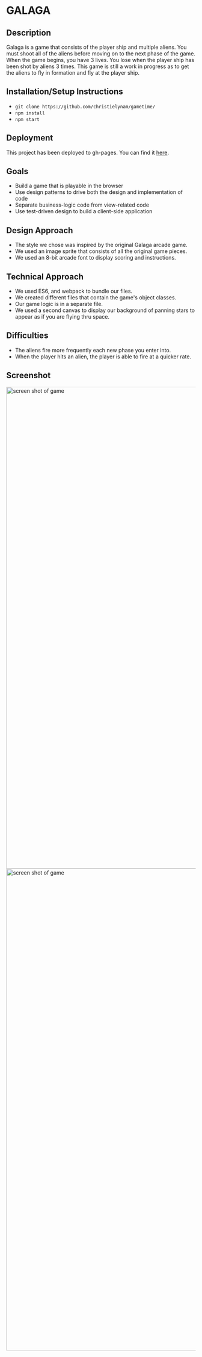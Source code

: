 
# GALAGA


## Description

Galaga is a game that consists of the player ship and multiple aliens. You must shoot all of the aliens before moving on to the next phase of the game. When the game begins, you have 3 lives. You lose when the player ship has been shot by aliens 3 times. This game is still a work in progress as to get the aliens to fly in formation and fly at the player ship.

## Installation/Setup Instructions

 - `git clone https://github.com/christielynam/gametime/`
 - `npm install`
 - `npm start`
 
 ## Deployment
 
 This project has been deployed to gh-pages. You can find it [here](https://christielynam.github.io/gametime/).

## Goals

 - Build a game that is playable in the browser
 - Use design patterns to drive both the design and implementation of code
 - Separate business-logic code from view-related code
 - Use test-driven design to build a client-side application

## Design Approach

 - The style we chose was inspired by the original Galaga arcade game.
 - We used an image sprite that consists of all the original game pieces.
 - We used an 8-bit arcade font to display scoring and instructions.

## Technical Approach

 - We used ES6, and webpack to bundle our files.
 - We created different files that contain the game's object classes.
 - Our game logic is in a separate file.
 - We used a second canvas to display our background of panning stars to appear as if you are flying thru space.

## Difficulties

 - The aliens fire more frequently each new phase you enter into.
 - When the player hits an alien, the player is able to fire at a quicker rate.

## Screenshot

<img width="1280" alt="screen shot of game" src="https://user-images.githubusercontent.com/20754511/27962461-346077f4-62ef-11e7-8034-53980c90d1f7.png">


<img width="1280" alt="screen shot of game" src="https://user-images.githubusercontent.com/20754511/27962471-392c40ba-62ef-11e7-9bde-85deafca09bc.png">
